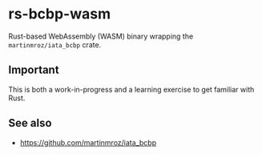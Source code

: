# rs-bcbp-wasm

Rust-based WebAssembly (WASM) binary wrapping the `martinmroz/iata_bcbp` crate.

## Important

This is both a work-in-progress and a learning exercise to get familiar with Rust.

## See also

* https://github.com/martinmroz/iata_bcbp